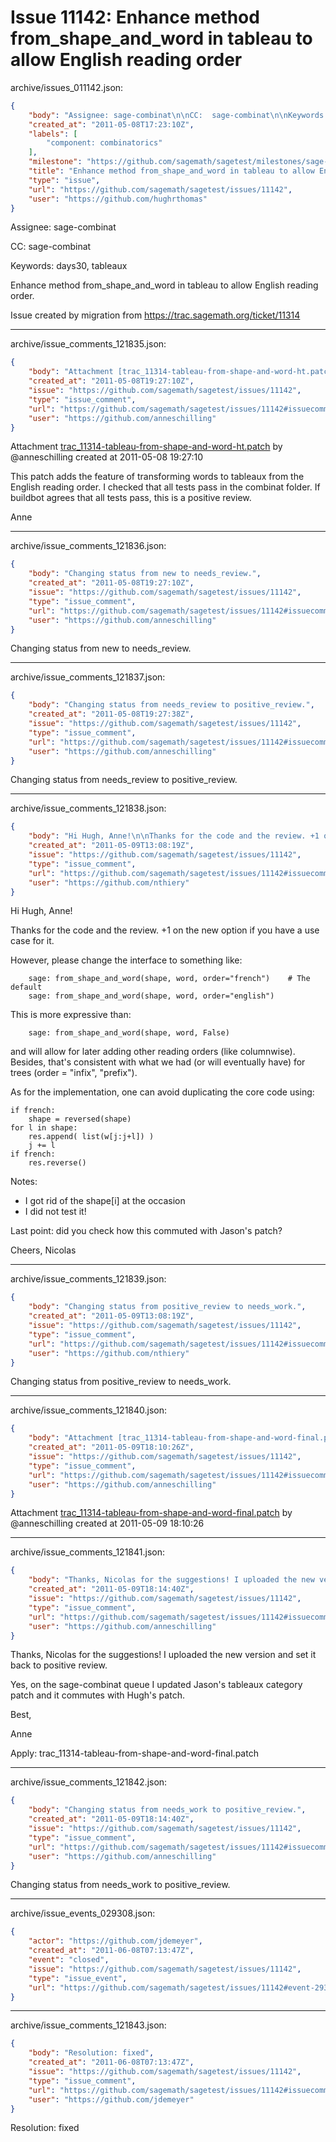 # Issue 11142: Enhance method from_shape_and_word in tableau to allow English reading order

archive/issues_011142.json:
```json
{
    "body": "Assignee: sage-combinat\n\nCC:  sage-combinat\n\nKeywords: days30, tableaux\n\nEnhance method from_shape_and_word in tableau to allow English reading order. \n\nIssue created by migration from https://trac.sagemath.org/ticket/11314\n\n",
    "created_at": "2011-05-08T17:23:10Z",
    "labels": [
        "component: combinatorics"
    ],
    "milestone": "https://github.com/sagemath/sagetest/milestones/sage-4.7.1",
    "title": "Enhance method from_shape_and_word in tableau to allow English reading order",
    "type": "issue",
    "url": "https://github.com/sagemath/sagetest/issues/11142",
    "user": "https://github.com/hughrthomas"
}
```
Assignee: sage-combinat

CC:  sage-combinat

Keywords: days30, tableaux

Enhance method from_shape_and_word in tableau to allow English reading order. 

Issue created by migration from https://trac.sagemath.org/ticket/11314





---

archive/issue_comments_121835.json:
```json
{
    "body": "Attachment [trac_11314-tableau-from-shape-and-word-ht.patch](tarball://root/attachments/some-uuid/ticket11314/trac_11314-tableau-from-shape-and-word-ht.patch) by @anneschilling created at 2011-05-08 19:27:10\n\nThis patch adds the feature of transforming words to tableaux from the English reading order. I checked that all tests pass in the combinat folder. If buildbot agrees that all tests pass, this is a positive review.\n\nAnne",
    "created_at": "2011-05-08T19:27:10Z",
    "issue": "https://github.com/sagemath/sagetest/issues/11142",
    "type": "issue_comment",
    "url": "https://github.com/sagemath/sagetest/issues/11142#issuecomment-121835",
    "user": "https://github.com/anneschilling"
}
```

Attachment [trac_11314-tableau-from-shape-and-word-ht.patch](tarball://root/attachments/some-uuid/ticket11314/trac_11314-tableau-from-shape-and-word-ht.patch) by @anneschilling created at 2011-05-08 19:27:10

This patch adds the feature of transforming words to tableaux from the English reading order. I checked that all tests pass in the combinat folder. If buildbot agrees that all tests pass, this is a positive review.

Anne



---

archive/issue_comments_121836.json:
```json
{
    "body": "Changing status from new to needs_review.",
    "created_at": "2011-05-08T19:27:10Z",
    "issue": "https://github.com/sagemath/sagetest/issues/11142",
    "type": "issue_comment",
    "url": "https://github.com/sagemath/sagetest/issues/11142#issuecomment-121836",
    "user": "https://github.com/anneschilling"
}
```

Changing status from new to needs_review.



---

archive/issue_comments_121837.json:
```json
{
    "body": "Changing status from needs_review to positive_review.",
    "created_at": "2011-05-08T19:27:38Z",
    "issue": "https://github.com/sagemath/sagetest/issues/11142",
    "type": "issue_comment",
    "url": "https://github.com/sagemath/sagetest/issues/11142#issuecomment-121837",
    "user": "https://github.com/anneschilling"
}
```

Changing status from needs_review to positive_review.



---

archive/issue_comments_121838.json:
```json
{
    "body": "Hi Hugh, Anne!\n\nThanks for the code and the review. +1 on the new option if you have a\nuse case for it.\n\nHowever, please change the interface to something like:\n\n\n```\n    sage: from_shape_and_word(shape, word, order=\"french\")    # The default\n    sage: from_shape_and_word(shape, word, order=\"english\")\n```\n\n\nThis is more expressive than:\n\n\n```\n    sage: from_shape_and_word(shape, word, False)\n```\n\n\nand will allow for later adding other reading orders (like\ncolumnwise). Besides, that's consistent with what we had (or will\neventually have) for trees (order = \"infix\", \"prefix\").\n\nAs for the implementation, one can avoid duplicating the core code\nusing:\n\n    if french:\n        shape = reversed(shape)\n    for l in shape:\n        res.append( list(w[j:j+l]) )\n        j += l\n    if french:\n        res.reverse()\n\nNotes:\n- I got rid of the shape[i] at the occasion\n- I did not test it!\n\nLast point: did you check how this commuted with Jason's patch?\n\nCheers,\n\t\t\tNicolas",
    "created_at": "2011-05-09T13:08:19Z",
    "issue": "https://github.com/sagemath/sagetest/issues/11142",
    "type": "issue_comment",
    "url": "https://github.com/sagemath/sagetest/issues/11142#issuecomment-121838",
    "user": "https://github.com/nthiery"
}
```

Hi Hugh, Anne!

Thanks for the code and the review. +1 on the new option if you have a
use case for it.

However, please change the interface to something like:


```
    sage: from_shape_and_word(shape, word, order="french")    # The default
    sage: from_shape_and_word(shape, word, order="english")
```


This is more expressive than:


```
    sage: from_shape_and_word(shape, word, False)
```


and will allow for later adding other reading orders (like
columnwise). Besides, that's consistent with what we had (or will
eventually have) for trees (order = "infix", "prefix").

As for the implementation, one can avoid duplicating the core code
using:

    if french:
        shape = reversed(shape)
    for l in shape:
        res.append( list(w[j:j+l]) )
        j += l
    if french:
        res.reverse()

Notes:
- I got rid of the shape[i] at the occasion
- I did not test it!

Last point: did you check how this commuted with Jason's patch?

Cheers,
			Nicolas



---

archive/issue_comments_121839.json:
```json
{
    "body": "Changing status from positive_review to needs_work.",
    "created_at": "2011-05-09T13:08:19Z",
    "issue": "https://github.com/sagemath/sagetest/issues/11142",
    "type": "issue_comment",
    "url": "https://github.com/sagemath/sagetest/issues/11142#issuecomment-121839",
    "user": "https://github.com/nthiery"
}
```

Changing status from positive_review to needs_work.



---

archive/issue_comments_121840.json:
```json
{
    "body": "Attachment [trac_11314-tableau-from-shape-and-word-final.patch](tarball://root/attachments/some-uuid/ticket11314/trac_11314-tableau-from-shape-and-word-final.patch) by @anneschilling created at 2011-05-09 18:10:26",
    "created_at": "2011-05-09T18:10:26Z",
    "issue": "https://github.com/sagemath/sagetest/issues/11142",
    "type": "issue_comment",
    "url": "https://github.com/sagemath/sagetest/issues/11142#issuecomment-121840",
    "user": "https://github.com/anneschilling"
}
```

Attachment [trac_11314-tableau-from-shape-and-word-final.patch](tarball://root/attachments/some-uuid/ticket11314/trac_11314-tableau-from-shape-and-word-final.patch) by @anneschilling created at 2011-05-09 18:10:26



---

archive/issue_comments_121841.json:
```json
{
    "body": "Thanks, Nicolas for the suggestions! I uploaded the new version and set it back to positive review.\n\nYes, on the sage-combinat queue I updated Jason's tableaux category patch and it commutes with Hugh's patch.\n\nBest,\n\nAnne\n\nApply: trac_11314-tableau-from-shape-and-word-final.patch",
    "created_at": "2011-05-09T18:14:40Z",
    "issue": "https://github.com/sagemath/sagetest/issues/11142",
    "type": "issue_comment",
    "url": "https://github.com/sagemath/sagetest/issues/11142#issuecomment-121841",
    "user": "https://github.com/anneschilling"
}
```

Thanks, Nicolas for the suggestions! I uploaded the new version and set it back to positive review.

Yes, on the sage-combinat queue I updated Jason's tableaux category patch and it commutes with Hugh's patch.

Best,

Anne

Apply: trac_11314-tableau-from-shape-and-word-final.patch



---

archive/issue_comments_121842.json:
```json
{
    "body": "Changing status from needs_work to positive_review.",
    "created_at": "2011-05-09T18:14:40Z",
    "issue": "https://github.com/sagemath/sagetest/issues/11142",
    "type": "issue_comment",
    "url": "https://github.com/sagemath/sagetest/issues/11142#issuecomment-121842",
    "user": "https://github.com/anneschilling"
}
```

Changing status from needs_work to positive_review.



---

archive/issue_events_029308.json:
```json
{
    "actor": "https://github.com/jdemeyer",
    "created_at": "2011-06-08T07:13:47Z",
    "event": "closed",
    "issue": "https://github.com/sagemath/sagetest/issues/11142",
    "type": "issue_event",
    "url": "https://github.com/sagemath/sagetest/issues/11142#event-29308"
}
```



---

archive/issue_comments_121843.json:
```json
{
    "body": "Resolution: fixed",
    "created_at": "2011-06-08T07:13:47Z",
    "issue": "https://github.com/sagemath/sagetest/issues/11142",
    "type": "issue_comment",
    "url": "https://github.com/sagemath/sagetest/issues/11142#issuecomment-121843",
    "user": "https://github.com/jdemeyer"
}
```

Resolution: fixed
